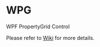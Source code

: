 # WPG
WPF PropertyGrid Control

Please refer to [Wiki](https://github.com/DenisVuyka/WPG/wiki) for more details.
